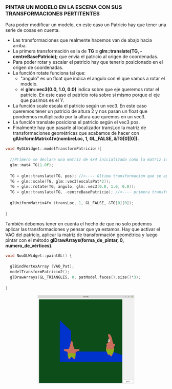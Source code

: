 ### PINTAR UN MODELO EN LA ESCENA CON SUS TRANSFORMACIONES PERTITENTES


Para poder modificar un modelo, en este caso un Patricio hay que tener una serie de cosas en cuenta.
 - Las transformaciones que realmente hacemos van de abajo hacia arriba.
 - La primera transformación es la de **TG = glm::translate(TG, -centreBasePatricio);** que envia el patricio al origen de coordenadas.
 - Para poder rotar y escalar el patricio hay que tenerlo posicionado en el origen de coordenadas.
 - La función rotate funciona tal que:
    - "angulo" es un float que indica el angulo con el que vamos a rotar el modelo.
    - el **glm::vec3(0.0, 1.0, 0.0)** indica sobre que eje queremos rotar el patricio. En este caso el patricio rota sobre si mismo porque el eje que pusimos es el Y.
 - La función scale escala el patricio según un vec3. En este caso queremos tener un patricio de altura 2 y nos pasan un float que pondremos multiplicado por la altura que quremos en un vec3.
 - La función translate posiciona el patricio según el vec3 pos.
 - Finalmente hay que pasarle al localizador transLoc la matriz de transformaciones geométricas que acabamos de hacer con **glUniformMatrix4fv(nombreLoc, 1, GL_FALSE, &TG[0][0]).**

```c++
void MyGLWidget::modelTransformPatricio(){

  //Primero se declara una matriz de 4x4 inicializada como la matriz identidad para hacer las transformaciones sobre esta.
  glm::mat4 TG(1.0f);
  
  TG = glm::translate(TG, pos); //<---- última transformación que se aplica al modelo.
  TG = glm::scale(TG, glm::vec3(escalaPat*2));
  TG = glm::rotate(TG, angulo, glm::vec3(0.0, 1.0, 0.0));
  TG = glm::translate(TG, -centreBasePatricio); //<---- primera transformación que se aplica al modelo.

  glUniformMatrix4fv (transLoc, 1, GL_FALSE, &TG[0][0]);

}
```

También debemos tener en cuenta el hecho de que no solo podemos aplicar las transformaciones y pensar que ya estamos.
Hay que activar el VAO del patricio, aplicar la matriz de transformación geométrica y luego pintar con el método **glDrawArrays(forma_de_pintar, 0, numero_de_vértices)**.

```c++
void NouGLWidget::paintGL() {

  glBindVertexArray (VAO_Pat);
  modelTransformPatricio2();
  glDrawArrays(GL_TRIANGLES, 0, patModel.faces().size()*3);

}
```


<p align="center">
	<img src="https://github.com/aalexisp/UPC/blob/master/IDI/images/image0.png" width=60%>
</p>
